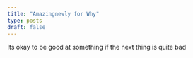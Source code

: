 ```yaml
---
title: "Amazingnewly for Why"
type: posts
draft: false
---
```


Its okay to be good at something if the next thing is quite bad
